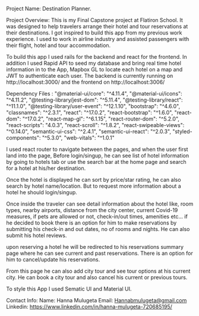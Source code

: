 Project Name: Destination Planner.

Project Overview: This is my Final Capstone project at Flatiron School. It was designed to help travelers arrange their hotel and tour reservations at their destinations. I got inspired to build this app from my previous work experience. I used to work in airline industry and assisted passengers with their flight, hotel and tour accommodation.

To build this app I used rails for the backend and react for the frontend. In addition I used Rapid API to seed my database and bring real time hotel information in to the App, Mapbox GL to locate each hotel on a map and JWT to authenticate each user. The backend is currently running on http://localhost:3000/ and the frontend on http://localhost:3006/

Dependency Files : "@material-ui/core": "^4.11.4", "@material-ui/icons": "^4.11.2", "@testing-library/jest-dom": "^5.11.4", "@testing-library/react": "^11.1.0", "@testing-library/user-event": "^12.1.10", "bootstrap": "^4.6.0", "classnames": "^2.3.1", "react": "^17.0.2", "react-bootstrap": "^1.6.0", "react-dom": "^17.0.2", "react-map-gl": "^6.1.15", "react-router-dom": "^5.2.0", "react-scripts": "4.0.3", "react-scroll": "^1.8.2", "react-swipeable-views": "^0.14.0", "semantic-ui-css": "^2.4.1", "semantic-ui-react": "^2.0.3", "styled-components": "^5.3.0", "web-vitals": "^1.0.1"

I used react router to navigate between the pages, and when the user first land into the page, Before login/singup, he can see list of hotel information by going to hotels tab or use the search bar at the home page and search for a hotel at his/her destination.

Once the hotel is displayed he can sort by price/star rating, he can also search by hotel name/location. But to request more information about a hotel he should login/singup.

Once inside the traveler can see detail information about the hotel like, room types, nearby airports, distance from the city center, current Covid-19 measures, if pets are allowed or not, check-in/out times, amenities etc... if he decided to book there is an option for him to make reservations by submitting his check-in and out dates, no of rooms and nights. He can also submit his hotel reviews.

upon reserving a hotel he will be redirected to his reservations summary page where he can see current and past reservations. There is an option for him to cancel/update his reservations.

From this page he can also add city tour and see tour options at his current city. He can book a city tour and also cancel his current or previous tours.

To style this App I used Sematic UI and Material UI.


Contact Info:
Name: Hanna Mulugeta Email: Hannabmulugeta@gmail.com Linkedin: https://www.linkedin.com/in/hanna-mulugeta-720685195/
